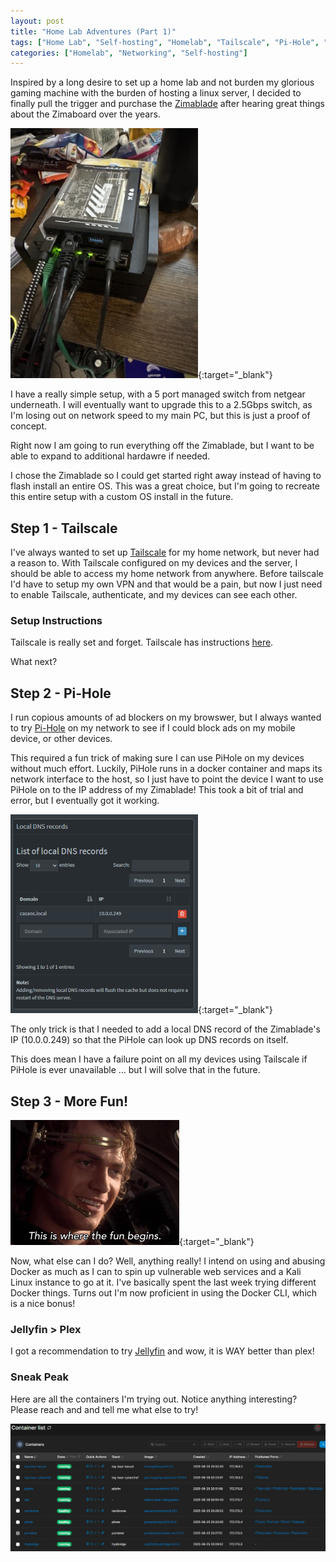 ```yaml
---
layout: post
title: "Home Lab Adventures (Part 1)"
tags: ["Home Lab", "Self-hosting", "Homelab", "Tailscale", "Pi-Hole", "Docker", "Jellyfin", "Networking"]
categories: ["Homelab", "Networking", "Self-hosting"]
---
```


Inspired by a long desire to set up a home lab and not burden my glorious gaming machine with the burden of hosting a linux server, I decided to finally pull the trigger and purchase the [Zimablade](https://shop.zimaspace.com/products/zimablade-single-board-server-for-cyber-native) after hearing great things about the Zimaboard over the years.

[![Zimablade on my desk with a lot of snacks](/assets/images/20250623_183414304_iOS.jpg)](/assets/images/20250623_183414304_iOS.jpg){:target="_blank"}

I have a really simple setup, with a 5 port managed switch from netgear underneath. I will eventually want to upgrade this to a 2.5Gbps switch, as I'm losing out on network speed to my main PC, but this is just a proof of concept.

Right now I am going to run everything off the Zimablade, but I want to be able to expand to additional hardawre if needed.

I chose the Zimablade so I could get started right away instead of having to flash install an entire OS. This was a great choice, but I'm going to recreate this entire setup with a custom OS install in the future.

## Step 1 - Tailscale

I've always wanted to set up [Tailscale](https://www.tailscale.com) for my home network, but never had a reason to. With Tailscale configured on my devices and the server, I should be able to access my home network from anywhere. Before tailscale I'd have to setup my own VPN and that would be a pain, but now I just need to enable Tailscale, authenticate, and my devices can see each other.

### Setup Instructions

Tailscale is really set and forget. Tailscale has instructions [here](https://tailscale.com/kb/1347/installation).

What next?

## Step 2 - Pi-Hole

I run copious amounts of ad blockers on my browswer, but I always wanted to try [Pi-Hole](https://pi-hole.net/) on my network to see if I could block ads on my mobile device, or other devices.

This required a fun trick of making sure I can use PiHole on my devices without much effort. Luckily, PiHole runs in a docker container and maps its network interface to the host, so I just have to point the device I want to use PiHole on to the IP address of my Zimablade! This took a bit of trial and error, but I eventually got it working.

[![local dns](/assets/images/localdns.png)](/assets/images/localdns.png){:target="_blank"}

The only trick is that I needed to add a local DNS record of the Zimablade's IP (10.0.0.249) so that the PiHole can look up DNS records on itself.

This does mean I have a failure point on all my devices using Tailscale if PiHole is ever unavailable ... but I will solve that in the future.

## Step 3 - More Fun!

[![Here's Where the Fun Begins](/assets/images/hereswherethefunbegins.png)](/assets/images/hereswherethefunbegins.png){:target="_blank"}

Now, what else can I do? Well, anything really! I intend on using and abusing Docker as much as I can to spin up vulnerable web services and a Kali Linux instance to go at it. I've basically spent the last week trying different Docker things. Turns out I'm now proficient in using the Docker CLI, which is a nice bonus!

### Jellyfin > Plex

I got a recommendation to try [Jellyfin](https://jellyfin.org/) and wow, it is WAY better than plex!

### Sneak Peak

Here are all the containers I'm trying out. Notice anything interesting? Please reach and and tell me what else to try!

[![my containers](/assets/images/mycontainers.png)](/assets/images/mycontainers.png)